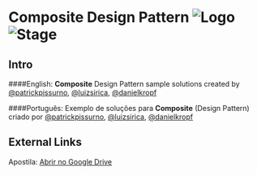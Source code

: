 # Composite Design Pattern ![Logo](https://img.shields.io/badge/Design-Patterns-blue.svg)![Stage](https://img.shields.io/badge/Stage-Done-green.svg)

## Intro
####English:
__Composite__ Design Pattern sample solutions created by [@patrickpissurno](https://github.com/patrickpissurno), [@luizsirica](https://github.com/LuizSirica), [@danielkropf](https://github.com/danielkropf)

####Português:
Exemplo de soluções para __Composite__ (Design Pattern) criado por [@patrickpissurno](https://github.com/patrickpissurno), [@luizsirica](https://github.com/LuizSirica), [@danielkropf](https://github.com/danielkropf)

## External Links
Apostila: [Abrir no Google Drive](https://docs.google.com/presentation/d/1zL4jRaqqm1-YxL_oh57GEOuN7k18_ZswmK7vO5WiK94/)